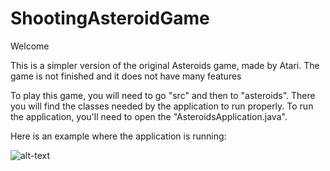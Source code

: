 # ShootingAsteroidGame

Welcome

This is a simpler version of the original Asteroids game, made by Atari. The game is not finished and it does not have many features

To play this game, you will need to go "src" and then to "asteroids". There you will find the classes needed by the application to run properly. To run the application, you'll need to open the "AsteroidsApplication.java".

Here is an example where the application is running:

![alt-text](https://media.giphy.com/media/QFK9Y39oGTGg4OPu5i/giphy.gif)
